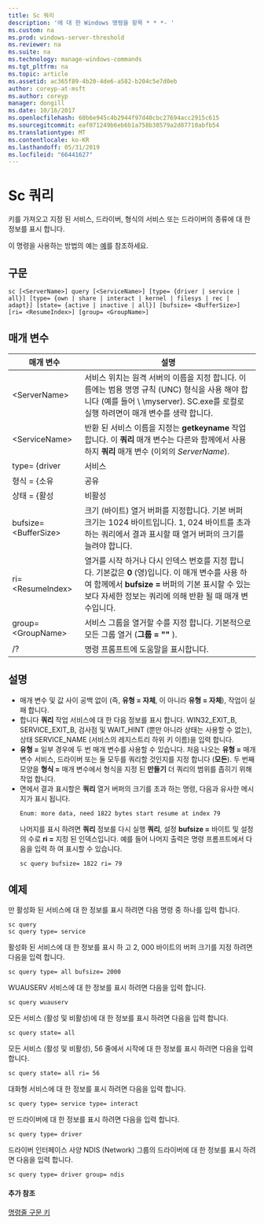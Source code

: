 ```yaml
---
title: Sc 쿼리
description: '에 대 한 Windows 명령을 항목 * * *- '
ms.custom: na
ms.prod: windows-server-threshold
ms.reviewer: na
ms.suite: na
ms.technology: manage-windows-commands
ms.tgt_pltfrm: na
ms.topic: article
ms.assetid: ac365f89-4b20-4de6-a582-b204c5e7d0eb
author: coreyp-at-msft
ms.author: coreyp
manager: dongill
ms.date: 10/16/2017
ms.openlocfilehash: 60b6e945c4b2944f97d40cbc27694acc2915c615
ms.sourcegitcommit: eaf071249b6eb6b1a758b38579a2d87710abfb54
ms.translationtype: MT
ms.contentlocale: ko-KR
ms.lasthandoff: 05/31/2019
ms.locfileid: "66441627"
---
```

# <a name="sc-query"></a>Sc 쿼리



키를 가져오고 지정 된 서비스, 드라이버, 형식의 서비스 또는 드라이버의 종류에 대 한 정보를 표시 합니다.

이 명령을 사용하는 방법의 예는 [예](#BKMK_examples)를 참조하세요.

## <a name="syntax"></a>구문

```
sc [<ServerName>] query [<ServiceName>] [type= {driver | service | all}] [type= {own | share | interact | kernel | filesys | rec | adapt}] [state= {active | inactive | all}] [bufsize= <BufferSize>] [ri= <ResumeIndex>] [group= <GroupName>]
```

## <a name="parameters"></a>매개 변수

|       매개 변수        |                                                                                                                          설명                                                                                                                          |
|------------------------|---------------------------------------------------------------------------------------------------------------------------------------------------------------------------------------------------------------------------------------------------------------|
|     \<ServerName>      |                       서비스 위치는 원격 서버의 이름을 지정 합니다. 이름에는 범용 명명 규칙 (UNC) 형식을 사용 해야 합니다 (예를 들어 \\ \\myserver). SC.exe를 로컬로 실행 하려면이 매개 변수를 생략 합니다.                        |
|     \<ServiceName>     |                                      반환 된 서비스 이름을 지정는 **getkeyname** 작업 합니다. 이 **쿼리** 매개 변수는 다른와 함께에서 사용 하지 **쿼리** 매개 변수 (이외의 *ServerName*).                                      |
|     type= {driver      |                                                                                                                            서비스                                                                                                                            |
|       형식 = {소유       |                                                                                                                             공유                                                                                                                             |
|     상태 = {활성     |                                                                                                                           비활성                                                                                                                            |
| bufsize= \<BufferSize> |                     크기 (바이트) 열거 버퍼를 지정합니다. 기본 버퍼 크기는 1024 바이트입니다. 1, 024 바이트를 초과 하는 쿼리에서 결과 표시할 때 열거 버퍼의 크기를 늘려야 합니다.                      |
|   ri= \<ResumeIndex>   | 열거를 시작 하거나 다시 인덱스 번호를 지정 합니다. 기본값은 **0** (영)입니다. 이 매개 변수를 사용 하 여 함께에서 **bufsize =** 버퍼의 기본 표시할 수 있는 보다 자세한 정보는 쿼리에 의해 반환 될 때 매개 변수입니다. |
|  group= \<GroupName>   |                                                                             서비스 그룹을 열거할 수를 지정 합니다. 기본적으로 모든 그룹 열거 (**그룹 = ""** ).                                                                              |
|           /?           |                                                                                                             명령 프롬프트에 도움말을 표시합니다.                                                                                                              |

## <a name="remarks"></a>설명

- 매개 변수 및 값 사이 공백 없이 (즉, **유형 = 자체**, 이 아니라 **유형 = 자체**), 작업이 실패 합니다.
- 합니다 **쿼리** 작업 서비스에 대 한 다음 정보를 표시 합니다. WIN32_EXIT_B, SERVICE_EXIT_B, 검사점 및 WAIT_HINT (뿐만 아니라 상태는 사용할 수 없는), 상태 SERVICE_NAME (서비스의 레지스트리 하위 키 이름)을 입력 합니다.
- **유형 =** 일부 경우에 두 번 매개 변수를 사용할 수 있습니다. 처음 나오는 **유형 =** 매개 변수 서비스, 드라이버 또는 둘 모두를 쿼리할 것인지를 지정 합니다 (**모든**). 두 번째 모양을 **형식 =** 매개 변수에서 형식을 지정 된 **만들기** 더 쿼리의 범위를 좁히기 위해 작업 합니다.
- 면에서 결과 표시할은 **쿼리** 열거 버퍼의 크기를 초과 하는 명령, 다음과 유사한 메시지가 표시 됩니다.  
  ```
  Enum: more data, need 1822 bytes start resume at index 79
  ```  
  나머지를 표시 하려면 **쿼리** 정보를 다시 실행 **쿼리**, 설정 **bufsize =** 바이트 및 설정의 수로 **ri =** 지정 된 인덱스입니다. 예를 들어 나머지 출력은 명령 프롬프트에서 다음을 입력 하 여 표시할 수 있습니다.  
  ```
  sc query bufsize= 1822 ri= 79
  ```

## <a name="BKMK_examples"></a>예제

만 활성화 된 서비스에 대 한 정보를 표시 하려면 다음 명령 중 하나를 입력 합니다.
```
sc query
sc query type= service
```
활성화 된 서비스에 대 한 정보를 표시 하 고 2, 000 바이트의 버퍼 크기를 지정 하려면 다음을 입력 합니다.
```
sc query type= all bufsize= 2000
```
WUAUSERV 서비스에 대 한 정보를 표시 하려면 다음을 입력 합니다.
```
sc query wuauserv
```
모든 서비스 (활성 및 비활성)에 대 한 정보를 표시 하려면 다음을 입력 합니다.
```
sc query state= all
```
모든 서비스 (활성 및 비활성), 56 줄에서 시작에 대 한 정보를 표시 하려면 다음을 입력 합니다.
```
sc query state= all ri= 56
```
대화형 서비스에 대 한 정보를 표시 하려면 다음을 입력 합니다.
```
sc query type= service type= interact
```
만 드라이버에 대 한 정보를 표시 하려면 다음을 입력 합니다.
```
sc query type= driver
```
드라이버 인터페이스 사양 NDIS (Network) 그룹의 드라이버에 대 한 정보를 표시 하려면 다음을 입력 합니다.
```
sc query type= driver group= ndis
```

#### <a name="additional-references"></a>추가 참조

[명령줄 구문 키](command-line-syntax-key.md)